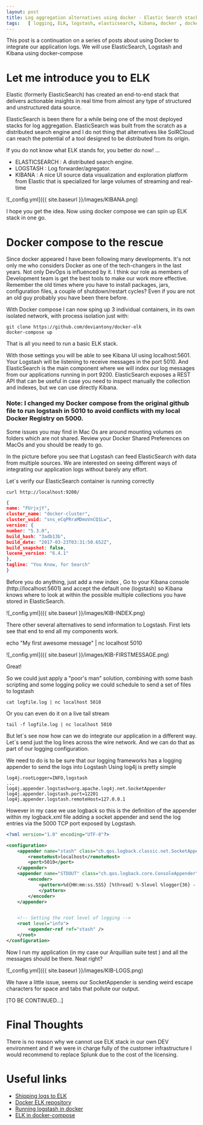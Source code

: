 ```yaml
---
layout: post
title: Log aggregation alternatives using docker - Elastic Search stack
tags:   [ logging, ELK, logstash, elasticsearch, kibana, docker , docker-compose]
---
```


This post is a continuation on a series of posts about using Docker to integrate our application logs. We will use ElasticSearch, Logstash and Kibana using docker-compose

# Let me introduce you to ELK

Elastic (formerly ElasticSearch) has created an end-to-end stack that delivers actionable insights in real time from almost any type of structured and unstructured data source.

ElasticSearch is been there for a while being one of the most deployed stacks for log aggregation. ElasticSearch was built from the scratch as a distributed search engine and I do not thing that alternatives like SolRCloud can reach the potential of a tool designed to be distributed from its origin.

If you do not know what ELK stands for, you better do now! ...

 + ELASTICSEARCH  : A distributed search engine.
 + LOGSTASH       : Log forwarder/agregator.
 + KIBANA         : A nice UI source data visualization and exploration platform from Elastic that is specialized for large volumes of streaming and real-time

 ![_config.yml]({{ site.baseurl }}/images/KIBANA.png)

I hope you get the idea. Now using docker compose we can spin up ELK stack in one go.

# Docker compose to the rescue

Since docker appeared I have been following many developments. It's not only me who considers Docker as one of the tech-changers in the last years. Not only DevOps is influenced by it. I think our role as members of Development team is get the best tools to make our work more effective. Remember the old times where you have to install packages, jars, configuration files, a couple of shutdown/restart cycles? Even if you are not an old guy probably you have been there before.

With Docker compose I can now sping up 3 individual containers, in its own isolated network, with process isolation just with:

```
git clone https://github.com/deviantony/docker-elk
docker-compose up
```
That is all you need to run a basic ELK stack.

With those settings you will be able to see Kibana UI using localhost:5601. Your Logstash will be listening to receive messages in the port 5010. And ElasticSearch is the main component where we will index our log messages from our applications running in port 9200. ElasticSearch exposes a REST API that can be useful in case you need to inspect manually the collection and indexes, but we can use directly Kibana.

### Note: I changed my Docker compose from the original github file  to run logstash in 5010 to avoid conflicts with my local Docker Registry on 5000.

Some issues you may find in Mac Os are around mounting volumes on folders which are not shared. Review your Docker Shared Preferences on MacOs and you should be ready to go.

In the picture before you see that Logstash can feed ElasticSearch with data from multiple sources. We are interested on seeing different ways of integrating our application logs without barely any effort.

Let´s verify our ElasticSearch container is running correctly

```
curl http://localhost:9200/
```

```json
{
name: "FUrjxjY",
cluster_name: "docker-cluster",
cluster_uuid: "sns_eCqPRraMDmoVnCQ1Lw",
version: {
number: "5.3.0",
build_hash: "3adb13b",
build_date: "2017-03-23T03:31:50.652Z",
build_snapshot: false,
lucene_version: "6.4.1"
},
tagline: "You Know, for Search"
}
```

Before you do anything, just add a new index , Go to your Kibana console (http://localhost:5601)  and accept the default one (logstash) so Kibana knows where to look at within the possible multiple collections you have stored in ElasticSearch.  

![_config.yml]({{ site.baseurl }}/images/KIB-INDEX.png)

There other several alternatives to send information to Logstash. First lets see that end to end all my components work.

echo "My first awesome message" | nc localhost 5010

![_config.yml]({{ site.baseurl }}/images/KIB-FIRSTMESSAGE.png)

Great!

So we could just apply a "poor's man" solution, combining with some bash scripting and some logging policy we could schedule to send a set of files to logstash

```
cat logfile.log | nc localhost 5010
```
Or you can even do it on a live tail stream

```
tail -f logfile.log | nc localhost 5010
```

But let´s see now how can we do integrate our application in a different way. Let´s send just the log lines across the wire network. And we can do that as part of our logging configuration.

We need to do is to be sure that our logging frameworks has a logging appender to send the logs into Logstash
Using log4j is pretty simple

```
log4j.rootLogger=INFO,logstash
...
log4j.appender.logstash=org.apache.log4j.net.SocketAppender
log4j.appender.logstash.port=12201
log4j.appender.logstash.remoteHost=127.0.0.1
```

However in my case we use logback so this is the definition of the appender within my logback.xml file adding a socket appender and send the log entries via the 5000 TCP port exposed by Logstash.

```xml
<?xml version="1.0" encoding="UTF-8"?>

<configuration>
	<appender name="stash" class="ch.qos.logback.classic.net.SocketAppender">
		<remoteHost>localhost</remoteHost>
		<port>5010</port>
	</appender>
	<appender name="STDOUT" class="ch.qos.logback.core.ConsoleAppender">
		<encoder>
			<pattern>%d{HH:mm:ss.SSS} [%thread] %-5level %logger{36} - %msg%n
			</pattern>
		</encoder>
	</appender>


	<!-- Setting the root level of logging -->
	<root level="info">
		<appender-ref ref="stash" />
	</root>
</configuration>
```

Now I run my application (in my case our Arquillian suite test ) and all the messages should be there. Neat right?

![_config.yml]({{ site.baseurl }}/images/KIB-LOGS.png)

We have a little issue, seems our SocketAppender is sending weird escape characters for space and tabs that pollute our output.

[TO BE CONTINUED...]

# Final Thoughts

There is no reason why we cannot use ELK stack in our own DEV environment and if we were in charge fully of the customer infrastructure I would recommend to replace Splunk due to the cost of the licensing.

# Useful links

+ [Shipping logs to ELK][1]
+ [Docker ELK repository][2]
+ [Running logstash in docker][3]
+ [ELK in docker-compose][4]

[1]: https://thepracticalsysadmin.com/shipping-logs-to-elk/
[2]: https://github.com/deviantony/docker-elk
[3]: https://www.elastic.co/guide/en/logstash/current/docker.html
[4]: https://www.inovex.de/blog/elk-on-docker-compose/
